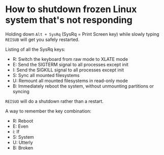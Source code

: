 # How to shutdown frozen Linux system that's not responding
Holding down `Alt + SysRq` (SysRq = Print Screen key) while slowly typing `REISUB` will get you safely restarted. 

Listing of all the SysRq keys:
- R: Switch the keyboard from raw mode to XLATE mode
- E: Send the SIGTERM signal to all processes except init
- I: Send the SIGKILL signal to all processes except init
- S: Sync all mounted filesystems
- U: Remount all mounted filesystems in read-only mode
- B: Immediately reboot the system, without unmounting partitions or syncing

`REISUO` will do a shutdown rather than a restart.

A way to remember the key combination:
- R: Reboot
- E: Even
- i: If
- S: System
- U: Utterly
- B: Broken
